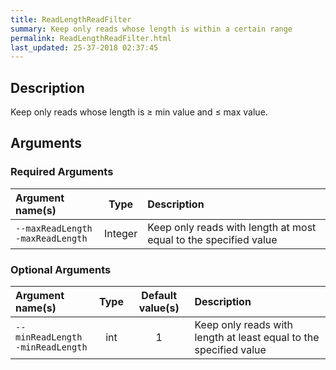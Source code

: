 ```yaml
---
title: ReadLengthReadFilter
summary: Keep only reads whose length is within a certain range
permalink: ReadLengthReadFilter.html
last_updated: 25-37-2018 02:37:45
---
```


## Description

Keep only reads whose length is &ge; min value and &le; max value.

## Arguments

### Required Arguments

| Argument name(s) | Type | Description |
| :--------------- | :--: | :------ |
| `--maxReadLength`<br/>`-maxReadLength` | Integer | Keep only reads with length at most equal to the specified value |

### Optional Arguments

| Argument name(s) | Type | Default value(s) | Description |
| :--------------- | :--: | :--------------: | :------ |
| `--minReadLength`<br/>`-minReadLength` | int | 1 | Keep only reads with length at least equal to the specified value |


